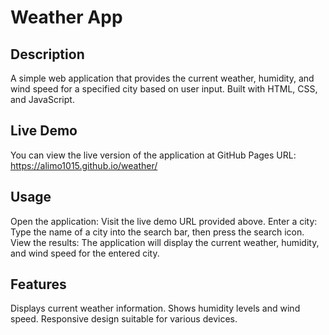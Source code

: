 # Weather App

## Description

A simple web application that provides the current weather, humidity, and wind speed for a specified city based on user input. Built with HTML, CSS, and JavaScript.

## Live Demo

You can view the live version of the application at GitHub Pages URL: https://alimo1015.github.io/weather/

## Usage

Open the application: Visit the live demo URL provided above.
Enter a city: Type the name of a city into the search bar, then press the search icon.
View the results: The application will display the current weather, humidity, and wind speed for the entered city.
## Features

Displays current weather information.
Shows humidity levels and wind speed.
Responsive design suitable for various devices.
